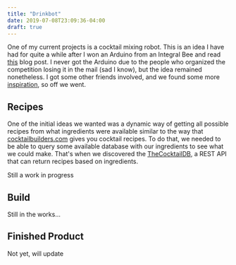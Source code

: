 ```yaml
---
title: "Drinkbot"
date: 2019-07-08T23:09:36-04:00
draft: true
---
```


One of my current projects is a cocktail mixing robot. This is an idea I have had for quite a while after I won an
Arduino from an Integral Bee and read [this](https://makezine.com/projects/build-cocktail-drinkbot/) blog post. I never
got the Arduino due to the people who organized the competition losing it in the mail (sad I know), but the idea
remained nonetheless. I got some other friends involved, and we found some more [inspiration](http://2019.deeplocal.com/mocktailsmixer/),
so off we went.

## Recipes

One of the initial ideas we wanted was a dynamic way of getting all possible recipes from what ingredients were available
similar to the way that [cocktailbuilders.com](www.cocktailbuilders.com) gives you cocktail recipes. To do that, we
needed to be able to query some available database with our ingredients to see what we could make. That's when we
discovered the [TheCocktailDB](https://www.thecocktaildb.com/api.php), a REST API that can return recipes based on ingredients.

Still a work in progress

## Build

Still in the works...

## Finished Product

Not yet, will update
